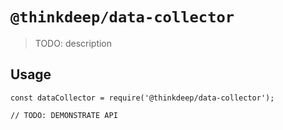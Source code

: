 # `@thinkdeep/data-collector`

> TODO: description

## Usage

```
const dataCollector = require('@thinkdeep/data-collector');

// TODO: DEMONSTRATE API
```
